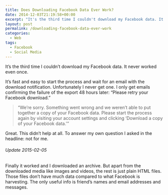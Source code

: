 ```yaml
---
title: Does Downloading Facebook Data Ever Work?
date: 2014-12-03T21:19:58+00:00
excerpt: "It's the third time I couldn't download my Facebook data. It never worked even once. Retrying doesn't help. It's useless."
layout: post
permalink: /downloading-facebook-data-ever-work
categories:
  - Web
tags:
  - Facebook
  - Social Media
---
```

It’s the third time I couldn’t download my Facebook data. It never worked even once.

It’s fast and easy to start the process and wait for an email with the download notification. Unfortunately I never get one. I only get emails confirming the failure of the export 48 hours later: “Please retry your Facebook download.”

> “We’re sorry. Something went wrong and we weren’t able to put together a copy of your Facebook data. Please start the process again by visiting your account settings and clicking ‘Download a copy of your Facebook data.'”

Great. This didn’t help at all. To answer my own question I asked in the headline: not for me.

###### Update 2015-02-05

Finally it worked and I downloaded an archive. But apart from the downloaded media like images and videos, the rest is just plain HTML files. Those files don’t have much data compared to what Facebook is harvesting. The only useful info is friend’s names and email addresses and messages.
